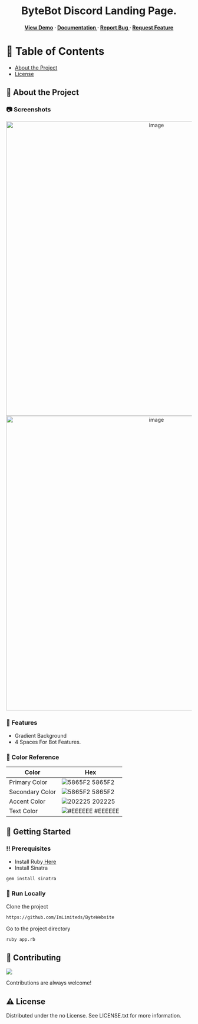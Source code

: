 <div align='center'>

<h1>ByteBot Discord Landing Page.</h1>
<h4> <a href=https://github.com/ImLimiteds/ByteWebsite>View Demo</a> <span> · </span> <a href="https://github.com/ImLimiteds/ByteWebsite/blob/master/README.md"> Documentation </a> <span> · </span> <a href="https://github.com/ImLimiteds/ByteWebsite/issues"> Report Bug </a> <span> · </span> <a href="https://github.com/ImLimiteds/ByteWebsite/issues"> Request Feature </a> </h4>


</div>

# :notebook_with_decorative_cover: Table of Contents

- [About the Project](#star2-about-the-project)
- [License](#warning-license)


## :star2: About the Project

### :camera: Screenshots
<div align="center"> <a href="https://github.com/ImLimiteds/ByteWebsite"><img src="https://files.catbox.moe/e9yh4l.png" alt='image' width='800'/></a> </div>
<div align="center"> <a href="https://github.com/ImLimiteds/ByteWebsite"><img src="https://files.catbox.moe/peu5s3.png" alt='image' width='800'/></a> </div>



### :dart: Features
- Gradient Background
- 4 Spaces For Bot Features.


### :art: Color Reference
| Color | Hex |
| --------------- | ---------------------------------------------------------------- |
| Primary Color | ![5865F2](https://via.placeholder.com/10/5865F2?text=+) 5865F2 |
| Secondary Color | ![5865F2](https://via.placeholder.com/10/5865F2?text=+) 5865F2 |
| Accent Color | ![202225](https://via.placeholder.com/10/202225?text=+) 202225 |
| Text Color | ![#EEEEEE](https://via.placeholder.com/10/EEEEEE?text=+) #EEEEEE |

## :toolbox: Getting Started

### :bangbang: Prerequisites

- Install Ruby<a href="https://www.ruby-lang.org/en/documentation/installation/"> Here</a>
- Install Sinatra
```bash
gem install sinatra
```


### :running: Run Locally

Clone the project

```bash
https://github.com/ImLimiteds/ByteWebsite
```
Go to the project directory
```bash
ruby app.rb
```


## :wave: Contributing

<a href="https://github.com/ImLimiteds/ByteWebsite/graphs/contributors"> <img src="https://contrib.rocks/image?repo=Louis3797/awesome-readme-template" /> </a>

Contributions are always welcome!


## :warning: License

Distributed under the no License. See LICENSE.txt for more information.
